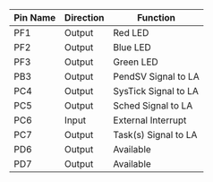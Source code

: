| Pin Name | Direction | Function |
| -------- | -------- | -------- |
| PF1 | Output | Red LED |
| PF2 | Output | Blue LED |
| PF3 | Output | Green LED |
| PB3 | Output | PendSV Signal to LA |
| PC4 | Output | SysTick Signal to LA |
| PC5 | Output | Sched Signal to LA |
| PC6 | Input  | External Interrupt |
| PC7 | Output | Task(s) Signal to LA |
| PD6 | Output | Available |
| PD7 | Output | Available |
